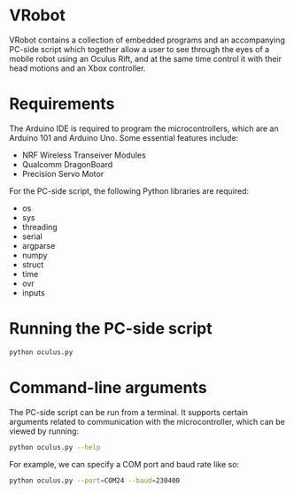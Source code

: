 # VRobot
VRobot contains a collection of embedded programs and an accompanying PC-side script which together allow a user to see through the eyes of a mobile robot using an Oculus Rift, and at the same time control it with their head motions and an Xbox controller.

# Requirements
The Arduino IDE is required to program the microcontrollers, which are an Arduino 101 and Arduino Uno. Some essential features include:
- NRF Wireless Transeiver Modules
- Qualcomm DragonBoard
- Precision Servo Motor

For the PC-side script, the following Python libraries are required:
- os
- sys
- threading
- serial
- argparse
- numpy
- struct
- time
- ovr
- inputs

# Running the PC-side script
```Bash
python oculus.py
```

# Command-line arguments
The PC-side script can be run from a terminal. It supports certain arguments related to communication with the microcontroller, which can be viewed by running:
```Bash
python oculus.py --help
```

For example, we can specify a COM port and baud rate like so:
```Bash
python oculus.py --port=COM24 --baud=230400
```
